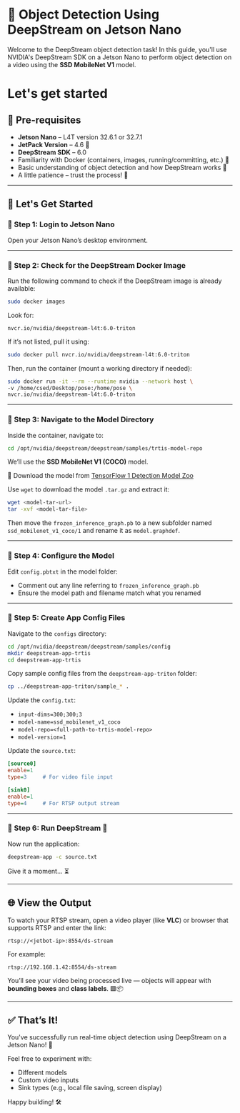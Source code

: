 
# 🎯 Object Detection Using DeepStream on Jetson Nano

Welcome to the DeepStream object detection task! In this guide, you'll use NVIDIA's DeepStream SDK on a Jetson Nano to perform object detection on a video using the **SSD MobileNet V1** model.

# Let's get started

## 📝 Pre-requisites

- **Jetson Nano** – L4T version 32.6.1 or 32.7.1  
- **JetPack Version** – 4.6 🚀  
- **DeepStream SDK** – 6.0  
- Familiarity with Docker (containers, images, running/committing, etc.) 🐳  
- Basic understanding of object detection and how DeepStream works 🧠  
- A little patience – trust the process! 👀

---

## 🚀 Let's Get Started

### 🔹 Step 1: Login to Jetson Nano

Open your Jetson Nano’s desktop environment.

---

### 🔹 Step 2: Check for the DeepStream Docker Image

Run the following command to check if the DeepStream image is already available:

```bash
sudo docker images
```

Look for:

```
nvcr.io/nvidia/deepstream-l4t:6.0-triton
```

If it’s not listed, pull it using:

```bash
sudo docker pull nvcr.io/nvidia/deepstream-l4t:6.0-triton
```

Then, run the container (mount a working directory if needed):

```bash
sudo docker run -it --rm --runtime nvidia --network host \
-v /home/csed/Desktop/pose:/home/pose \
nvcr.io/nvidia/deepstream-l4t:6.0-triton
```

---

### 🔹 Step 3: Navigate to the Model Directory

Inside the container, navigate to:

```bash
cd /opt/nvidia/deepstream/deepstream/samples/trtis-model-repo
```

We’ll use the **SSD MobileNet V1 (COCO)** model.

🔗 Download the model from [TensorFlow 1 Detection Model Zoo](https://github.com/tensorflow/models/blob/master/research/object_detection/g3doc/tf1_detection_zoo.md)

Use `wget` to download the model `.tar.gz` and extract it:

```bash
wget <model-tar-url>
tar -xvf <model-tar-file>
```

Then move the `frozen_inference_graph.pb` to a new subfolder named `ssd_mobilenet_v1_coco/1` and rename it as `model.graphdef`.

---

### 🔹 Step 4: Configure the Model

Edit `config.pbtxt` in the model folder:

- Comment out any line referring to `frozen_inference_graph.pb`
- Ensure the model path and filename match what you renamed

---

### 🔹 Step 5: Create App Config Files

Navigate to the `configs` directory:

```bash
cd /opt/nvidia/deepstream/deepstream/samples/config
mkdir deepstream-app-trtis
cd deepstream-app-trtis
```

Copy sample config files from the `deepstream-app-triton` folder:

```bash
cp ../deepstream-app-triton/sample_* .
```

Update the `config.txt`:

- `input-dims=300;300;3`
- `model-name=ssd_mobilenet_v1_coco`
- `model-repo=<full-path-to-trtis-model-repo>`
- `model-version=1`

Update the `source.txt`:

```ini
[source0]
enable=1
type=3     # For video file input

[sink0]
enable=1
type=4     # For RTSP output stream
```

---

### 🔹 Step 6: Run DeepStream 🎥

Now run the application:

```bash
deepstream-app -c source.txt
```

Give it a moment... ⏳

---

## 🌐 View the Output

To watch your RTSP stream, open a video player (like **VLC**) or browser that supports RTSP and enter the link:

```plaintext
rtsp://<jetbot-ip>:8554/ds-stream
```

For example:

```plaintext
rtsp://192.168.1.42:8554/ds-stream
```

You’ll see your video being processed live — objects will appear with **bounding boxes** and **class labels**. 🟩📦

---

## ✅ That’s It!

You've successfully run real-time object detection using DeepStream on a Jetson Nano! 🎉

Feel free to experiment with:
- Different models
- Custom video inputs
- Sink types (e.g., local file saving, screen display)

Happy building! 🛠️
